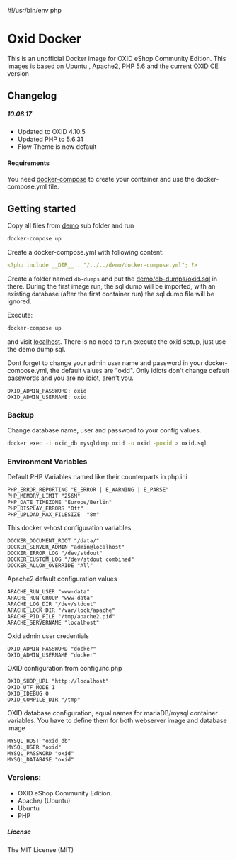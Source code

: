 #!/usr/bin/env php
<?php ob_start(); include __DIR__ . "/config.php"; ?>

Oxid Docker
===========

This is an unofficial Docker image for OXID eShop Community Edition.
This images is based on Ubuntu <?= UBUNTU_VERSION ?>, Apache2, PHP 5.6 and the current OXID CE version <?= OXID_VERSION ?>


## Changelog
 
##### 10.08.17 
* Updated to OXID 4.10.5
* Updated PHP to 5.6.31
* Flow Theme is now default


#### Requirements ####
You need [docker-compose](https://docs.docker.com/compose/) to create your container and use
the docker-compose.yml file.


## Getting started ##
Copy all files from [demo](https://github.com/Mesa/oxid/tree/master/demo) sub folder and run
```bash
docker-compose up
```


Create a docker-compose.yml with following content:

```yaml
<?php include __DIR__ . "/../../demo/docker-compose.yml"; ?>
```
Create a folder named `db-dumps` and put the [demo/db-dumps/oxid.sql](demo/db-dumps/oxid.sql) in there.
During the first image run, the sql dump will be imported, with an existing database (after the first container run)
the sql dump file will be ignored.

Execute:

```bash
docker-compose up
```
and visit [localhost](http://localhost). There is no need to run execute the oxid setup, just use the demo dump sql.

Dont forget to change your admin user name and password in your docker-compose.yml, the default values are "oxid".
Only idiots don't change default passwords and you are no idiot, aren't you.

```
OXID_ADMIN_PASSWORD: oxid
OXID_ADMIN_USERNAME: oxid
```


### Backup ###

Change database name, user and password to your config values.
```bash
docker exec -i oxid_db mysqldump oxid -u oxid -poxid > oxid.sql
```


### Environment Variables ###

Default PHP Variables named like their counterparts in php.ini
```
PHP_ERROR_REPORTING "E_ERROR | E_WARNING | E_PARSE"
PHP_MEMORY_LIMIT "256M"
PHP_DATE_TIMEZONE "Europe/Berlin"
PHP_DISPLAY_ERRORS "Off"
PHP_UPLOAD_MAX_FILESIZE  "8m"
```


This docker v-host configuration variables
```
DOCKER_DOCUMENT_ROOT "/data/"
DOCKER_SERVER_ADMIN "admin@localhost"
DOCKER_ERROR_LOG "/dev/stdout"
DOCKER_CUSTOM_LOG "/dev/stdout combined"
DOCKER_ALLOW_OVERRIDE "All"
```

Apache2 default configuration values
```
APACHE_RUN_USER "www-data"
APACHE_RUN_GROUP "www-data"
APACHE_LOG_DIR "/dev/stdout"
APACHE_LOCK_DIR "/var/lock/apache"
APACHE_PID_FILE "/tmp/apache2.pid"
APACHE_SERVERNAME "localhost"
```

Oxid admin user credentials
```
OXID_ADMIN_PASSWORD "docker"
OXID_ADMIN_USERNAME "docker"
```

OXID configuration from  config.inc.php
```
OXID_SHOP_URL "http://localhost"
OXID_UTF_MODE 1
OXID_IDEBUG 0
OXID_COMPILE_DIR "/tmp"
```

OXID database configuration, equal names for mariaDB/mysql container variables.
You have to define them for both webserver image and database image
```
MYSQL_HOST "oxid_db"
MYSQL_USER "oxid"
MYSQL_PASSWORD "oxid"
MYSQL_DATABASE "oxid"

```


### Versions: ###
* OXID eShop Community Edition. <?= OXID_VERSION ?> 
* Apache/<?= APACHE_VERSION ?> (Ubuntu)
* Ubuntu <?= UBUNTU_VERSION ?> 
* PHP <?= PHPVERSION ?>


##### License #####
The MIT License (MIT)

<?php
$content = ob_get_clean();
file_put_contents(__DIR__ . "/../../README.md", $content);

